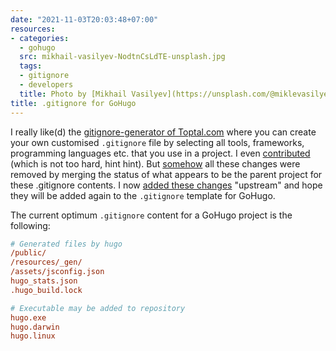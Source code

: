 ```yaml
---
date: "2021-11-03T20:03:48+07:00"
resources:
- categories:
  - gohugo
  src: mikhail-vasilyev-NodtnCsLdTE-unsplash.jpg
  tags:
  - gitignore
  - developers
  title: Photo by [Mikhail Vasilyev](https://unsplash.com/@miklevasilyev) via [Unsplash](https://unsplash.com/)
title: .gitignore for GoHugo
---
```


I really like(d) the [gitignore-generator of Toptal.com](https://www.toptal.com/developers/gitignore) where you can create your own customised `.gitignore` file by selecting all tools, frameworks, programming languages etc. that you use in a project. I even [contributed](https://github.com/toptal/gitignore/pull/389) (which is not too hard, hint hint). But [somehow](https://github.com/toptal/gitignore/commit/1a8b5b5fc7a66da0638c3524ac3019c6e290b083#diff-413e38ddbdde5e179a9de90d33f265643674b4cf4c749299acb0221b61c67cb3) all these changes were removed by merging the status of what appears to be the parent project for these .gitignore contents. I now [added these changes](https://github.com/github/gitignore/pull/3873) "upstream" and hope they will be added again to the `.gitignore` template for GoHugo.

The current optimum `.gitignore` content for a GoHugo project is the following:

```ini
# Generated files by hugo
/public/
/resources/_gen/
/assets/jsconfig.json
hugo_stats.json
.hugo_build.lock

# Executable may be added to repository
hugo.exe
hugo.darwin
hugo.linux
```
